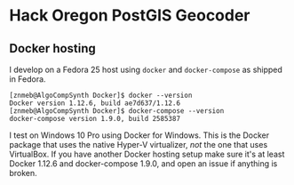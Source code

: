 # Hack Oregon PostGIS Geocoder

## Docker hosting
I develop on a Fedora 25 host using `docker` and `docker-compose` as shipped in Fedora.

```
[znmeb@AlgoCompSynth Docker]$ docker --version
Docker version 1.12.6, build ae7d637/1.12.6
[znmeb@AlgoCompSynth Docker]$ docker-compose --version
docker-compose version 1.9.0, build 2585387
```

I test on Windows 10 Pro using Docker for Windows. This is the Docker package that uses the native Hyper-V virtualizer, *not* the one that uses VirtualBox. If you have another Docker hosting setup make sure it's at least Docker 1.12.6 and docker-compose 1.9.0, and open an issue if anything is broken.
